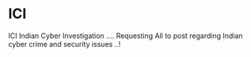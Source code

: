 # ICI
ICI Indian Cyber Investigation .... Requesting All to post regarding  Indian cyber crime and security issues ..!
